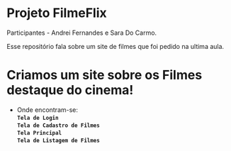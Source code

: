 # Projeto FilmeFlix

Participantes - Andrei Fernandes e Sara Do Carmo.

Esse repositório fala sobre um site de filmes que foi pedido na ultima aula.

# Criamos um site sobre os Filmes destaque do cinema!

- Onde encontram-se:<br>
**`Tela de Login`**<br>
**`Tela de Cadastro de Filmes`**<br>
**`Tela Principal`**<br>
**`Tela de Listagem de Filmes`**